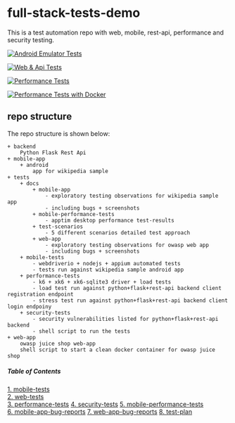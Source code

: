 # full-stack-tests-demo

This is a test automation repo with web, mobile, rest-api, performance and security testing.

[![Android Emulator Tests](https://github.com/vamsidarbhamulla/full-stack-tests-demo/actions/workflows/mobile-test.yml/badge.svg)](https://github.com/vamsidarbhamulla/full-stack-tests-demo/actions/workflows/mobile-test.yml)

[![Web & Api Tests](https://github.com/vamsidarbhamulla/full-stack-tests-demo/actions/workflows/web-test.yml/badge.svg)](https://github.com/vamsidarbhamulla/full-stack-tests-demo/actions/workflows/web-test.yml)

[![Performance Tests](https://github.com/vamsidarbhamulla/full-stack-tests-demo/actions/workflows/load-test.yml/badge.svg)](https://github.com/vamsidarbhamulla/full-stack-tests-demo/actions/workflows/load-test.yml)

[![Performance Tests with Docker](https://github.com/vamsidarbhamulla/full-stack-tests-demo/actions/workflows/load-test-docker.yml/badge.svg)](https://github.com/vamsidarbhamulla/full-stack-tests-demo/actions/workflows/load-test-docker.yml)

## repo structure 
The repo structure is shown below:
````
+ backend
    Python Flask Rest Api 
+ mobile-app
    + android 
        app for wikipedia sample    
+ tests
    + docs 
        + mobile-app
            - exploratory testing observations for wikipedia sample app
            - including bugs + screenshots
        + mobile-performance-tests
            - apptim desktop performance test-results
        + test-scenarios
            - 5 different scenarios detailed test approach 
        + web-app
            - exploratory testing observations for owasp web app
            - including bugs + screenshots
    + mobile-tests
        - webdriverio + nodejs + appium automated tests
        - tests run against wikipedia sample android app
    + performance-tests
        - k6 + xk6 + xk6-sqlite3 driver + load tests
        - load test run against python+flask+rest-api backend client registration endpoint
        - stress test run against python+flask+rest-api backend client login endpoiny 
    + security-tests 
        - security vulnerabilities listed for python+flask+rest-api backend
        - shell script to run the tests 
+ web-app
    owasp juice shop web-app
    shell script to start a clean docker container for owasp juice shop
````

##### Table of Contents  
[1. mobile-tests](./tests/mobile-tests/README.md)  
[2. web-tests](./tests/web-tests/README.md)  
[3. performance-tests](./tests/performance-tests/README.md) 
[4. security-tests](./tests/security-tests/README.md) 
[5. mobile-performance-tests](./tests/docs/mobile-performance-tests/wikipedia-sample-app-performance-result.md)  
[6. mobile-app-bug-reports](./tests/docs/web-app/Web-app-observations.md) 
[7. web-app-bug-reports](./tests/docs/mobile-app/Mobile-app-observations.md) 
[8. test-plan](./tests/docs/test-scenarios/ReadMe.md) 
